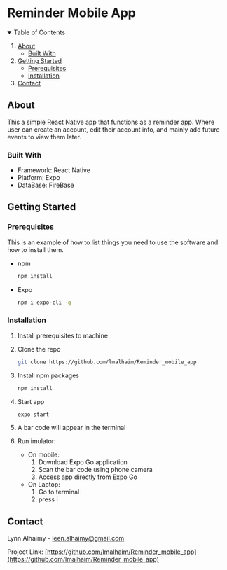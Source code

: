 # Reminder Mobile App


<!-- TABLE OF CONTENTS -->
<details open="open">
  <summary>Table of Contents</summary>
  <ol>
    <li>
      <a href="#about-the-project">About</a>
      <ul>
        <li><a href="#built-with">Built With</a></li>
      </ul>
    </li>
    <li>
      <a href="#getting-started">Getting Started</a>
      <ul>
        <li><a href="#prerequisites">Prerequisites</a></li>
        <li><a href="#installation">Installation</a></li>
      </ul>
    </li>
    <li><a href="#contact">Contact</a></li>
  </ol>
</details>



<!-- ABOUT THE PROJECT -->
## About 

This a simple React Native app that functions as a reminder app. Where user can create an account, edit their account info, and mainly add future events to view them later. 

### Built With

* Framework: React Native
* Platform: Expo 
* DataBase: FireBase

<!-- GETTING STARTED -->
## Getting Started


### Prerequisites

This is an example of how to list things you need to use the software and how to install them.
* npm
  ```sh
  npm install 
  ```
* Expo
  ```sh
  npm i expo-cli -g
  ```

### Installation

1. Install prerequisites to machine 
2. Clone the repo
   ```sh
   git clone https://github.com/lmalhaim/Reminder_mobile_app
   ```
3. Install npm packages
   ```sh
   npm install
   ```
4. Start app
   ```sh
   expo start
   ```
5. A bar code will appear in the terminal 

6. Run imulator: 
    * On mobile: 
        1. Download Expo Go application 
        2. Scan the bar code using phone camera 
        3. Access app directly from Expo Go 
    * On Laptop: 
        1. Go to terminal 
        2. press i 

<!-- CONTACT -->
## Contact

Lynn Alhaimy - leen.alhaimy@gmail.com

Project Link: [https://github.com/lmalhaim/Reminder_mobile_app](https://github.com/lmalhaim/Reminder_mobile_app)
